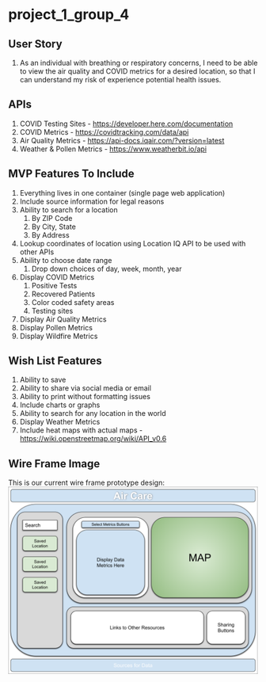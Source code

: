 # project_1_group_4

## User Story

1. As an individual with breathing or respiratory concerns, I need to be able to view the air quality and COVID metrics for a desired location, so that I can understand my risk of experience potential health issues.

## APIs

1. COVID Testing Sites - <https://developer.here.com/documentation>
1. COVID Metrics - <https://covidtracking.com/data/api>
1. Air Quality Metrics - <https://api-docs.iqair.com/?version=latest>
1. Weather & Pollen Metrics - <https://www.weatherbit.io/api>

## MVP Features To Include

1. Everything lives in one container (single page web application)
1. Include source information for legal reasons
1. Ability to search for a location
    1. By ZIP Code
    1. By City, State
    1. By Address
1. Lookup coordinates of location using Location IQ API to be used with other APIs
1. Ability to choose date range
    1. Drop down choices of day, week, month, year
1. Display COVID Metrics
    1. Positive Tests
    1. Recovered Patients
    1. Color coded safety areas
    1. Testing sites
1. Display Air Quality Metrics
1. Display Pollen Metrics
1. Display Wildfire Metrics

## Wish List Features

1. Ability to save
1. Ability to share via social media or email
1. Ability to print without formatting issues
1. Include charts or graphs
1. Ability to search for any location in the world
1. Display Weather Metrics
1. Include heat maps with actual maps - <https://wiki.openstreetmap.org/wiki/API_v0.6>

## Wire Frame Image

This is our current wire frame prototype design:
![Air Care Wire Frame Image](./assets/images/air_care_wire_frame.svg)
